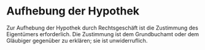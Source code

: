 # Aufhebung der Hypothek

Zur Aufhebung der Hypothek durch Rechtsgeschäft ist die Zustimmung des Eigentümers erforderlich. Die Zustimmung ist dem Grundbuchamt oder dem Gläubiger gegenüber zu erklären; sie ist unwiderruflich. 

